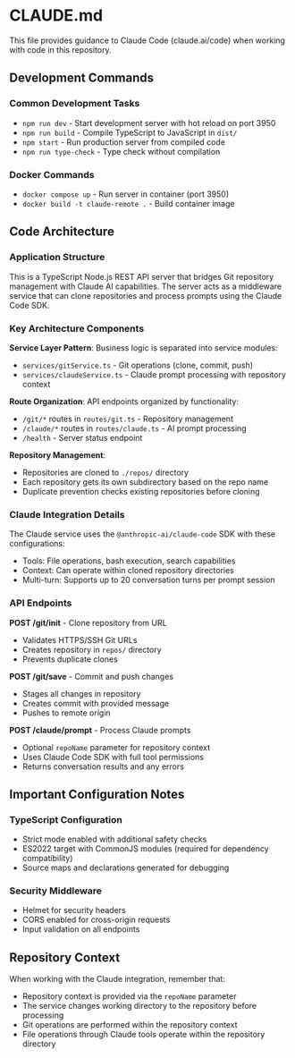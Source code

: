 # CLAUDE.md

This file provides guidance to Claude Code (claude.ai/code) when working with code in this repository.

## Development Commands

### Common Development Tasks

- `npm run dev` - Start development server with hot reload on port 3950
- `npm run build` - Compile TypeScript to JavaScript in `dist/`
- `npm start` - Run production server from compiled code
- `npm run type-check` - Type check without compilation

### Docker Commands

- `docker compose up` - Run server in container (port 3950)
- `docker build -t claude-remote .` - Build container image

## Code Architecture

### Application Structure

This is a TypeScript Node.js REST API server that bridges Git repository management with Claude AI capabilities. The server acts as a middleware service that can clone repositories and process prompts using the Claude Code SDK.

### Key Architecture Components

**Service Layer Pattern**: Business logic is separated into service modules:

- `services/gitService.ts` - Git operations (clone, commit, push)
- `services/claudeService.ts` - Claude prompt processing with repository context

**Route Organization**: API endpoints organized by functionality:

- `/git/*` routes in `routes/git.ts` - Repository management
- `/claude/*` routes in `routes/claude.ts` - AI prompt processing
- `/health` - Server status endpoint

**Repository Management**:

- Repositories are cloned to `./repos/` directory
- Each repository gets its own subdirectory based on the repo name
- Duplicate prevention checks existing repositories before cloning

### Claude Integration Details

The Claude service uses the `@anthropic-ai/claude-code` SDK with these configurations:

- Tools: File operations, bash execution, search capabilities
- Context: Can operate within cloned repository directories
- Multi-turn: Supports up to 20 conversation turns per prompt session

### API Endpoints

**POST /git/init** - Clone repository from URL

- Validates HTTPS/SSH Git URLs
- Creates repository in `repos/` directory
- Prevents duplicate clones

**POST /git/save** - Commit and push changes

- Stages all changes in repository
- Creates commit with provided message
- Pushes to remote origin

**POST /claude/prompt** - Process Claude prompts

- Optional `repoName` parameter for repository context
- Uses Claude Code SDK with full tool permissions
- Returns conversation results and any errors

## Important Configuration Notes

### TypeScript Configuration

- Strict mode enabled with additional safety checks
- ES2022 target with CommonJS modules (required for dependency compatibility)
- Source maps and declarations generated for debugging

### Security Middleware

- Helmet for security headers
- CORS enabled for cross-origin requests
- Input validation on all endpoints

## Repository Context

When working with the Claude integration, remember that:

- Repository context is provided via the `repoName` parameter
- The service changes working directory to the repository before processing
- Git operations are performed within the repository context
- File operations through Claude tools operate within the repository directory
